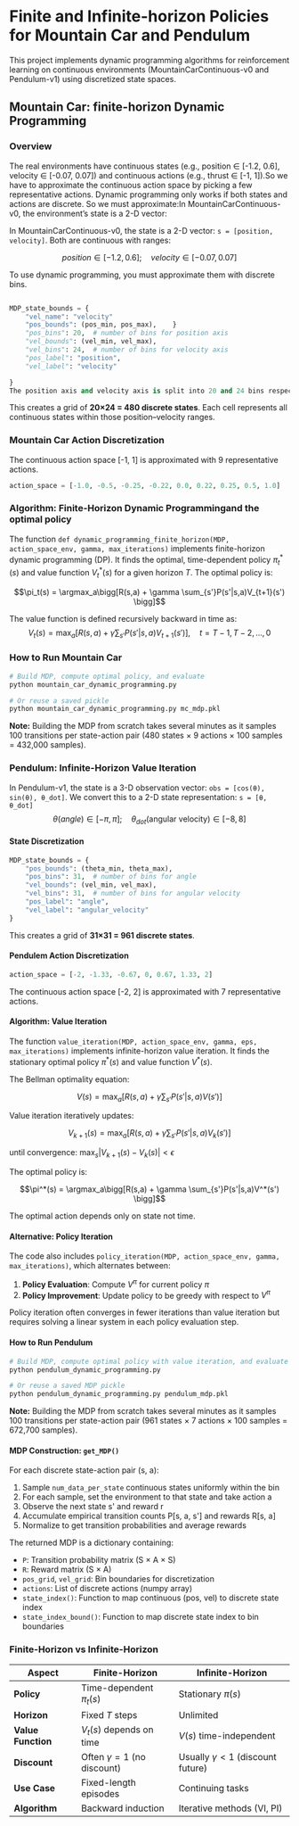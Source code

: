# Finite and Infinite-horizon Policies for Mountain Car and Pendulum

This project implements dynamic programming algorithms for reinforcement learning on continuous environments (MountainCarContinuous-v0 and Pendulum-v1) using discretized state spaces.

## Mountain Car: finite-horizon Dynamic Programming

### Overview

The real environments have continuous states (e.g., position ∈ [-1.2, 0.6], velocity ∈ [-0.07, 0.07]) and continuous actions (e.g., thrust ∈ [-1, 1]).So we have to approximate the continuous action space by picking a few representative actions. Dynamic programming only works if both states and actions are discrete. So we must approximate:In MountainCarContinuous-v0, the environment’s state is a 2-D vector:

In MountainCarContinuous-v0, the state is a 2-D vector: `s = [position, velocity]`. Both are continuous with ranges:

$$ position \in [−1.2, 0.6]; \quad velocity \in [−0.07, 0.07] $$

To use dynamic programming, you must approximate them with discrete bins.

```python

MDP_state_bounds = {        
    "vel_name": "velocity"
    "pos_bounds": (pos_min, pos_max),    }
    "pos_bins": 20,  # number of bins for position axis
    "vel_bounds": (vel_min, vel_max),
    "vel_bins": 24,  # number of bins for velocity axis
    "pos_label": "position",
    "vel_label": "velocity"

}
The position axis and velocity axis is split into 20 and 24 bins respectively.
```

This creates a grid of **20×24 = 480 discrete states**. Each cell represents all continuous states within those position–velocity ranges.

### Mountain Car Action Discretization

The continuous action space [-1, 1] is approximated with 9 representative actions.

```python
action_space = [-1.0, -0.5, -0.25, -0.22, 0.0, 0.22, 0.25, 0.5, 1.0]
```

### Algorithm: Finite-Horizon Dynamic Programmingand the optimal policy

The function ```def dynamic_programming_finite_horizon(MDP, action_space_env, gamma, max_iterations)``` implements finite-horizon dynamic programming (DP). It finds the optimal, time-dependent policy $\pi^*_t(s)$ and value function $V^*_t(s)$ for a given horizon $T$. The optimal policy is:

$$\pi_t(s) = \argmax_a\bigg[R(s,a) + \gamma \sum_{s'}P(s'|s,a)V_{t+1}(s') \bigg]$$

The value function is defined recursively backward in time as:
$$V_t(s) = \max_a \bigg[R(s,a) + \gamma \sum_{s'} P(s'|s,a)V_{t+1}(s')\bigg], \quad t=T-1,T-2,...,0$$

### How to Run Mountain Car

```python
# Build MDP, compute optimal policy, and evaluate
python mountain_car_dynamic_programming.py

# Or reuse a saved pickle
python mountain_car_dynamic_programming.py mc_mdp.pkl
```

**Note:** Building the MDP from scratch takes several minutes as it samples 100 transitions per state-action pair (480 states × 9 actions × 100 samples = 432,000 samples).

### Pendulum: Infinite-Horizon Value Iteration

In Pendulum-v1, the state is a 3-D observation vector: `obs = [cos(θ), sin(θ), θ_dot]`. We convert this to a 2-D state representation: `s = [θ, θ_dot]`
$$ \theta (angle) \in [-\pi, \pi]; \quad \theta_{dot} (\text{angular velocity}) \in [-8, 8] $$

#### State Discretization

```python
MDP_state_bounds = {
    "pos_bounds": (theta_min, theta_max),
    "pos_bins": 31,  # number of bins for angle
    "vel_bounds": (vel_min, vel_max),
    "vel_bins": 31,  # number of bins for angular velocity
    "pos_label": "angle",
    "vel_label": "angular_velocity"
}
```

This creates a grid of **31×31 = 961 discrete states**.

#### Pendulem Action Discretization

```python
action_space = [-2, -1.33, -0.67, 0, 0.67, 1.33, 2]
```

The continuous action space [-2, 2] is approximated with 7 representative actions.

#### Algorithm: Value Iteration

The function `value_iteration(MDP, action_space_env, gamma, eps, max_iterations)` implements infinite-horizon value iteration. It finds the stationary optimal policy $\pi^*(s)$ and value function $V^*(s)$.

The Bellman optimality equation:

$$V(s) = \max_a \bigg[R(s,a) + \gamma \sum_{s'} P(s'|s,a)V(s')\bigg]$$

Value iteration iteratively updates:

$$V_{k+1}(s) = \max_a \bigg[R(s,a) + \gamma \sum_{s'} P(s'|s,a)V_k(s')\bigg]$$

until convergence: $\max_s |V_{k+1}(s) - V_k(s)| < \epsilon$

The optimal policy is:

$$\pi^*(s) = \argmax_a\bigg[R(s,a) + \gamma \sum_{s'}P(s'|s,a)V^*(s') \bigg]$$

The optimal action depends only on state not time.

#### Alternative: Policy Iteration

The code also includes `policy_iteration(MDP, action_space_env, gamma, max_iterations)`, which alternates between:

1. **Policy Evaluation**: Compute $V^\pi$ for current policy $\pi$
2. **Policy Improvement**: Update policy to be greedy with respect to $V^\pi$

Policy iteration often converges in fewer iterations than value iteration but requires solving a linear system in each policy evaluation step.

#### How to Run Pendulum

```bash
# Build MDP, compute optimal policy with value iteration, and evaluate
python pendulum_dynamic_programming.py

# Or reuse a saved MDP pickle
python pendulum_dynamic_programming.py pendulum_mdp.pkl
```

**Note:** Building the MDP from scratch takes several minutes as it samples 100 transitions per state-action pair (961 states × 7 actions × 100 samples = 672,700 samples).

#### MDP Construction: `get_MDP()`

For each discrete state-action pair (s, a):

1. Sample `num_data_per_state` continuous states uniformly within the bin
2. For each sample, set the environment to that state and take action a
3. Observe the next state s' and reward r
4. Accumulate empirical transition counts P[s, a, s'] and rewards R[s, a]
5. Normalize to get transition probabilities and average rewards

The returned MDP is a dictionary containing:

- `P`: Transition probability matrix (S × A × S)
- `R`: Reward matrix (S × A)
- `pos_grid`, `vel_grid`: Bin boundaries for discretization
- `actions`: List of discrete actions (numpy array)
- `state_index()`: Function to map continuous (pos, vel) to discrete state index
- `state_index_bound()`: Function to map discrete state index to bin boundaries

### Finite-Horizon vs Infinite-Horizon

| Aspect | Finite-Horizon | Infinite-Horizon |
|--------|---------------|------------------|
| **Policy** | Time-dependent $\pi_t(s)$ | Stationary $\pi(s)$ |
| **Horizon** | Fixed $T$ steps | Unlimited |
| **Value Function** | $V_t(s)$ depends on time | $V(s)$ time-independent |
| **Discount** | Often $\gamma=1$ (no discount) | Usually $\gamma < 1$ (discount future) |
| **Use Case** | Fixed-length episodes | Continuing tasks |
| **Algorithm** | Backward induction | Iterative methods (VI, PI) |

<!-- ### Why Different Algorithms?

- **Mountain Car**: Episodic task with natural time limit (car must reach goal in 150 steps) → Finite-horizon DP
- **Pendulum**: Continuing task with no natural end → Infinite-horizon value iteration -->

<!-- ## Project Structure

```
code/
├── MDP.py                                  # Core DP algorithms and MDP construction
│   ├── dynamic_programming_finite_horizon() # Finite-horizon DP for Mountain Car
│   ├── value_iteration()                    # Infinite-horizon value iteration
│   ├── policy_iteration()                   # Infinite-horizon policy iteration
│   ├── get_MDP()                            # Build discrete MDP from continuous env
│   ├── get_P_R()                            # Extract transition/reward for policy
│   └── get_v()                              # Solve for value function
├── mountain_car_dynamic_programming.py      # Mountain Car experiment
├── pendulum_dynamic_programming.py          # Pendulum experiment
├── requirements.txt                         # Python dependencies
└── README.md                                
``` -->
